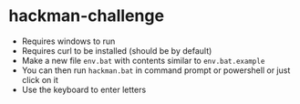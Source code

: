 # hackman-challenge
- Requires windows to run
- Requires curl to be installed (should be by default)
- Make a new file `env.bat` with contents similar to `env.bat.example`
- You can then run `hackman.bat` in command prompt or powershell or just click on it
- Use the keyboard to enter letters

